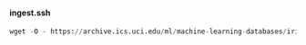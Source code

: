 #### ingest.ssh
```python
wget -O - https://archive.ics.uci.edu/ml/machine-learning-databases/iris/iris.data | aws s3 cp - s3://irisseta/input_folder/hello_world.csv
```
